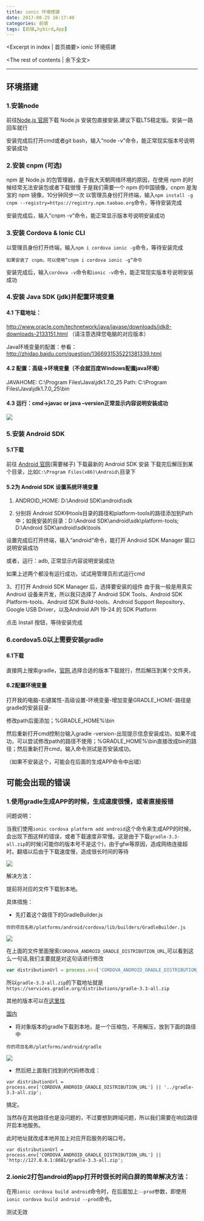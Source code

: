 ```yaml
---
title: ionic 环境搭建
date: 2017-08-25 16:17:40
categories: 前端
tags: [前端,hybird,App]
---
```

<Excerpt in index | 首页摘要> 
ionic 环境搭建
<!-- more -->
<The rest of contents | 余下全文>

-----
## 环境搭建

### 1.安装node
前往[Node.js 官网](https://nodejs.org/en/)下载 Node.js 安装包直接安装.建议下载LTS稳定版。安装一路回车就行

安装完成后打开cmd或者git bash，输入“node -v”命令，能正常现实版本号说明安装成功

### 2.安装 cnpm (可选)
npm 是 Node.js 的包管理器，由于我大天朝网络环境的原因，在使用 npm 的时候经常无法安装包或者下载很慢
于是我们需要一个 npm 的中国镜像，cnpm 是淘宝的 npm 镜像，10分钟同步一次
以管理员身份打开终端，输入`npm install -g cnpm --registry=https://registry.npm.taobao.org`命令，等待安装完成

安装完成后，输入“cnpm -v”命令，能正常显示版本号说明安装成功


### 3.安装 Cordova & Ionic CLI
以管理员身份打开终端，输入`npm i cordova ionic -g`命令，等待安装完成

```
如果安装了 cnpm，可以使用“cnpm i cordova ionic -g”命令
```

安装完成后，输入`cordova -v`命令和`ionic -v`命令，能正常现实版本号说明安装成功


### 4.安装 Java SDK (jdk)并配置环境变量
#### 4.1 下载地址： 

http://www.oracle.com/technetwork/java/javase/downloads/jdk8-downloads-2133151.html （请注意选择您电脑的对应版本） 

Java环境变量的配置：参看：http://zhidao.baidu.com/question/1366931535221381339.html 

#### 4.2 配置：高级->环境变量（不会就百度Windows配置java环境）
JAVAHOME: C:\Program Files\Java\jdk1.7.0_25
Path: C:\Program Files\Java\jdk1.7.0_25\bin

#### 4.3 运行：cmd->javac or java –version正常显示内容说明安装成功

![](https://github.com/Gabrielkaliboy/images/blob/master/markdown/ionicEnvironment/4.png?raw=true)


### 5.安装 Android SDK

#### 5.1下载
前往 [Android 官网](https://developer.android.com/studio/index.html)(需要梯子) 下载最新的 Android SDK 安装
下载完后解压到某个目录，比如`C:\Program Files(x86)\Android\`目录下

#### 5.2为 Android SDK 设置系统环境变量
1)  ANDROID_HOME: D:\Android SDK\android\sdk


2)  分别将 Android SDK中tools目录的路径和platform-tools的路径添加到Path中；如我安装的目录：D:\Android SDK\android\sdk\platform-tools;  D:\Android SDK\android\sdk\tools

设置完成后打开终端，输入“android”命令，能打开 Android SDK Manager 窗口说明安装成功

或者，运行：adb, 正常显示内容说明安装成功

如果上述两个都没有运行成功，试试用管理员形式运行cmd

3、打打开 Android SDK Manager 后，选择要安装的组件
由于我一般是用真实 Android 设备来开发，所以我只选择了 Android SDK Tools、Android SDK Platform-tools、Android SDK Build-tools、Android Support Repository、Google USB Driver，以及Android API 19-24 的 SDK Platform

点击 Install 按钮，等待安装完成


### 6.cordova5.0以上需要安装gradle

#### 6.1下载
直接网上搜索gradle，[官网](https://gradle.org/releases/),选择合适的版本下载就行，然后解压到某个文件夹，

#### 6.2配置环境变量

打开我的电脑-右键属性-高级设置-环境变量-增加变量GRADLE_HOME-路径是gradle的安装目录-

修改path后面添加；%GRADLE_HOME%\bin

然后重新打开cmd控制台输入gradle -version-出现提示信息安装成功，如果不成功，可以尝试修改path的路径不使用；%GRADLE_HOME%\bin直接改成bin的路径；然后重新打开cmd，输入命令测试是否安装成功。

（如果不安装这个，可能会在后面的生成APP命令中出错）

## 可能会出现的错误

### 1.使用gradle生成APP的时候，生成速度很慢，或者直接报错

问题说明：

当我们使用`ionic cordova platform add android`这个命令来生成APP的时候，会出现下图这样的错误，或者下载速度非常慢。这是由于下载`gradle-3.3-all.zip`的时候(可能你的版本号不是这个)，由于gfw等原因，造成网络连接超时。翻墙以后由于下载速度慢，造成很长时间的等待

![](https://github.com/Gabrielkaliboy/images/blob/master/markdown/ionicEnvironment/1.png?raw=true)

解决方法：

提前将对应的文件下载到本地。

具体措施：

- 先打着这个路径下的GradleBuilder.js

`你的项目名称/platforms/android/cordova/lib/builders/GradleBuilder.js`

![](https://github.com/Gabrielkaliboy/images/blob/master/markdown/ionicEnvironment/2.png?raw=true)

在上面的文件里面搜索`CORDOVA_ANDROID_GRADLE_DISTRIBUTION_URL`,可以看到这么一句话,我们主要就是对这句话进行修改
```javascript
var distributionUrl = process.env['CORDOVA_ANDROID_GRADLE_DISTRIBUTION_URL'] || 'https\\://services.gradle.org/distributions/gradle-3.3-all.zip';
```

所以`gradle-3.3-all.zip`的下载地址就是`https://services.gradle.org/distributions/gradle-3.3-all.zip`

其他的版本可以在[这里找](http://services.gradle.org/distributions/)

[国内](http://download.csdn.net/album/detail/2265)

- 将对象版本的gradle下载到本地，是一个压缩包，不用解压，放到下面的路径中

```
你的项目名称/platforms/android/gradle
```
![](https://github.com/Gabrielkaliboy/images/blob/master/markdown/ionicEnvironment/3.png?raw=true)

- 然后把上面我们找到的代码修改成：

```
var distributionUrl = process.env['CORDOVA_ANDROID_GRADLE_DISTRIBUTION_URL'] || '../gradle-3.3-all.zip';
```

搞定。

当然存在其他路径也是没问题的，不过要想到跨域问题，所以我们需要在响应路径开启本地服务。

此时地址就改成本地并加上对应开启服务的端口号。

```
var distributionUrl = process.env['CORDOVA_ANDROID_GRADLE_DISTRIBUTION_URL'] || 'http://127.0.0.1:8081/gradle-3.3-all.zip';
```

### 2.ionic2打包android的app打开时很长时间白屏的简单解决方法：
在用`ionic cordova build android`命令时，在后面加上`--prod`参数，即使用`ionic cordova build android --prod`命令。

测试无效